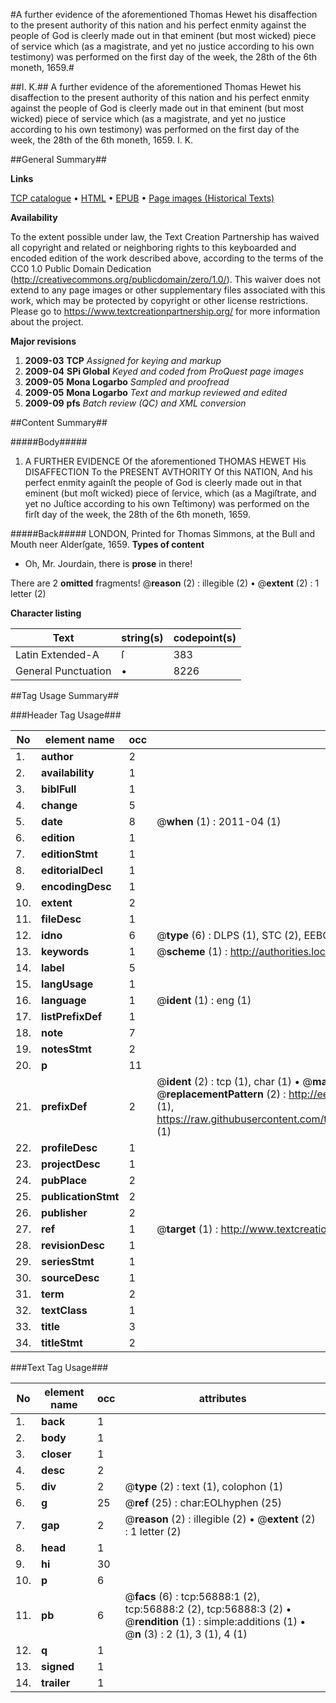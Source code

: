 #A further evidence of the aforementioned Thomas Hewet his disaffection to the present authority of this nation and his perfect enmity against the people of God is cleerly made out in that eminent (but most wicked) piece of service which (as a magistrate, and yet no justice according to his own testimony) was performed on the first day of the week, the 28th of the 6th moneth, 1659.#

##I. K.##
A further evidence of the aforementioned Thomas Hewet his disaffection to the present authority of this nation and his perfect enmity against the people of God is cleerly made out in that eminent (but most wicked) piece of service which (as a magistrate, and yet no justice according to his own testimony) was performed on the first day of the week, the 28th of the 6th moneth, 1659.
I. K.

##General Summary##

**Links**

[TCP catalogue](http://www.ota.ox.ac.uk/tcp/)  • 
[HTML](http://tei.it.ox.ac.uk/tcp/Texts-HTML/free/A47/A47097.html)  • 
[EPUB](http://tei.it.ox.ac.uk/tcp/Texts-EPUB/free/A47/A47097.epub) • 
[Page images (Historical Texts)](https://historicaltexts.jisc.ac.uk/eebo-12244580e)

**Availability**

To the extent possible under law, the Text Creation Partnership has waived all copyright and related or neighboring rights to this keyboarded and encoded edition of the work described above, according to the terms of the CC0 1.0 Public Domain Dedication (http://creativecommons.org/publicdomain/zero/1.0/). This waiver does not extend to any page images or other supplementary files associated with this work, which may be protected by copyright or other license restrictions. Please go to https://www.textcreationpartnership.org/ for more information about the project.

**Major revisions**

1. __2009-03__ __TCP__ *Assigned for keying and markup*
1. __2009-04__ __SPi Global__ *Keyed and coded from ProQuest page images*
1. __2009-05__ __Mona Logarbo__ *Sampled and proofread*
1. __2009-05__ __Mona Logarbo__ *Text and markup reviewed and edited*
1. __2009-09__ __pfs__ *Batch review (QC) and XML conversion*

##Content Summary##

#####Body#####

1. A FURTHER EVIDENCE Of the aforementioned THOMAS HEWET His DISAFFECTION To the PRESENT AVTHORITY Of this NATION, And his perfect enmity againſt the people of God is cleerly made out in that eminent (but moſt wicked) piece of ſervice, which (as a Magiſtrate, and yet no Juſtice according to his own Teſtimony) was performed on the firſt day of the week, the 28th of the 6th moneth, 1659.

#####Back#####
LONDON, Printed for Thomas Simmons, at the Bull and Mouth neer Alderſgate, 1659.
**Types of content**

  * Oh, Mr. Jourdain, there is **prose** in there!

There are 2 **omitted** fragments! 
 @__reason__ (2) : illegible (2)  •  @__extent__ (2) : 1 letter (2)

**Character listing**


|Text|string(s)|codepoint(s)|
|---|---|---|
|Latin Extended-A|ſ|383|
|General Punctuation|•|8226|

##Tag Usage Summary##

###Header Tag Usage###

|No|element name|occ|attributes|
|---|---|---|---|
|1.|__author__|2||
|2.|__availability__|1||
|3.|__biblFull__|1||
|4.|__change__|5||
|5.|__date__|8| @__when__ (1) : 2011-04 (1)|
|6.|__edition__|1||
|7.|__editionStmt__|1||
|8.|__editorialDecl__|1||
|9.|__encodingDesc__|1||
|10.|__extent__|2||
|11.|__fileDesc__|1||
|12.|__idno__|6| @__type__ (6) : DLPS (1), STC (2), EEBO-CITATION (1), OCLC (1), VID (1)|
|13.|__keywords__|1| @__scheme__ (1) : http://authorities.loc.gov/ (1)|
|14.|__label__|5||
|15.|__langUsage__|1||
|16.|__language__|1| @__ident__ (1) : eng (1)|
|17.|__listPrefixDef__|1||
|18.|__note__|7||
|19.|__notesStmt__|2||
|20.|__p__|11||
|21.|__prefixDef__|2| @__ident__ (2) : tcp (1), char (1)  •  @__matchPattern__ (2) : ([0-9\-]+):([0-9IVX]+) (1), (.+) (1)  •  @__replacementPattern__ (2) : http://eebo.chadwyck.com/downloadtiff?vid=$1&page=$2 (1), https://raw.githubusercontent.com/textcreationpartnership/Texts/master/tcpchars.xml#$1 (1)|
|22.|__profileDesc__|1||
|23.|__projectDesc__|1||
|24.|__pubPlace__|2||
|25.|__publicationStmt__|2||
|26.|__publisher__|2||
|27.|__ref__|1| @__target__ (1) : http://www.textcreationpartnership.org/docs/. (1)|
|28.|__revisionDesc__|1||
|29.|__seriesStmt__|1||
|30.|__sourceDesc__|1||
|31.|__term__|2||
|32.|__textClass__|1||
|33.|__title__|3||
|34.|__titleStmt__|2||


###Text Tag Usage###

|No|element name|occ|attributes|
|---|---|---|---|
|1.|__back__|1||
|2.|__body__|1||
|3.|__closer__|1||
|4.|__desc__|2||
|5.|__div__|2| @__type__ (2) : text (1), colophon (1)|
|6.|__g__|25| @__ref__ (25) : char:EOLhyphen (25)|
|7.|__gap__|2| @__reason__ (2) : illegible (2)  •  @__extent__ (2) : 1 letter (2)|
|8.|__head__|1||
|9.|__hi__|30||
|10.|__p__|6||
|11.|__pb__|6| @__facs__ (6) : tcp:56888:1 (2), tcp:56888:2 (2), tcp:56888:3 (2)  •  @__rendition__ (1) : simple:additions (1)  •  @__n__ (3) : 2 (1), 3 (1), 4 (1)|
|12.|__q__|1||
|13.|__signed__|1||
|14.|__trailer__|1||
